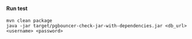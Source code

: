 #### Run test

```
mvn clean package
java -jar target/pgbouncer-check-jar-with-dependencies.jar <db_url> <username> <password>
```